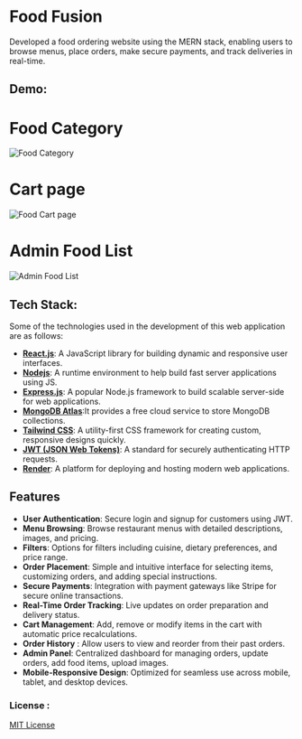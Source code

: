 # Food Fusion

Developed a food ordering website using the MERN stack, enabling users to browse menus, place orders, make secure payments, and track deliveries in real-time.

## Demo:
# Food Category
![Food Category](https://github.com/rangari-rani/Food-Ordering/blob/e8b89bbee2e16cb20c58aa64f7dbded1fc581203/food%20category.png)
# Cart page
![Food Cart page](https://github.com/rangari-rani/Food-Ordering/blob/e8b89bbee2e16cb20c58aa64f7dbded1fc581203/food%20cart.png)
# Admin Food List
![Admin Food List](https://github.com/rangari-rani/Food-Ordering/blob/e8b89bbee2e16cb20c58aa64f7dbded1fc581203/food%20list.png)

## Tech Stack:
Some of the technologies used in the development of this web application are as follows:

- **[React.js](https://reactjs.org/)**: A JavaScript library for building dynamic and responsive user interfaces.
- **[Nodejs](https://nodejs.org/en/)**: A runtime environment to help build fast server applications using JS.
- **[Express.js](https://expressjs.com/)**: A popular Node.js framework to build scalable server-side for web applications.
- **[MongoDB Atlas](https://www.mongodb.com/products/platform/atlas-database)**:It provides a free cloud service to store MongoDB collections.
- **[Tailwind CSS](https://tailwindcss.com/)**: A utility-first CSS framework for creating custom, responsive designs quickly.
- **[JWT (JSON Web Tokens)](https://jwt.io/)**: A standard for securely authenticating HTTP requests.
- **[Render](https://render.com/)**: A platform for deploying and hosting modern web applications.

## Features
- **User Authentication**: Secure login and signup for customers using JWT.
- **Menu Browsing**: Browse restaurant menus with detailed descriptions, images, and pricing.
- **Filters**: Options for filters including cuisine, dietary preferences, and price range.
- **Order Placement**: Simple and intuitive interface for selecting items, customizing orders, and adding special instructions.
- **Secure Payments**: Integration with payment gateways like Stripe for secure online transactions.
- **Real-Time Order Tracking**: Live updates on order preparation and delivery status.
- **Cart Management**: Add, remove or modify items in the cart with automatic price recalculations.
- **Order History** : Allow users to view and reorder from their past orders.
- **Admin Panel**: Centralized dashboard for managing orders, update orders, add food items, upload images.
- **Mobile-Responsive Design**: Optimized for seamless use across mobile, tablet, and desktop devices.

### License :
[MIT License](LICENSE)
